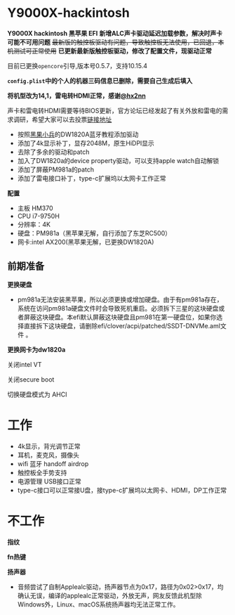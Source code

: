 # Y9000X-hackintosh

**Y9000X hackintosh 黑苹果 EFI**
**新增ALC声卡驱动延迟加载参数，解决时声卡可能不可用问题**
~~最新版的触控板驱动有问题，导致触控板无法使用，已回退，本机测试可正常使用~~
**已更新最新版触控板驱动，修改了配置文件，现驱动正常**


目前已更换`opencore`引导,版本号0.5.7，支持10.15.4

**`config.plist`中的个人的机器三码信息已删除，需要自己生成后填入**

**将机型改为14,1，雷电转HDMI正常，感谢[@hx2nn](https://github.com/hx2nn)**

声卡和雷电转HDMI需要等待BIOS更新，官方论坛已经发起了有关外放和雷电的需求调研，希望大家可以去投票[链接地址](https://club.lenovo.com.cn/thread-5672284-1-1.html)


* 按照[黑果小兵](https://blog.daliansky.net/DW1820A_BCM94350ZAE-driver-inserts-the-correct-posture.html)的DW1820A蓝牙教程添加驱动
* 添加了4k显示补丁，显存2048M，原生HiDPI显示
* 去除了多余的驱动和patch
* 加入了DW1820a的device property驱动，可以支持apple watch自动解锁 
* 添加了屏蔽PM981a的patch
* 添加了雷电接口补丁，type-c扩展坞以太网卡工作正常

**配置** 
* 主板 HM370
* CPU i7-9750H
* 分辨率：4K
* 硬盘：PM981a（黑苹果无解，自行添加了东芝RC500）
* 网卡:intel AX200(黑苹果无解，已更换DW1820A) 






前期准备
---

**更换硬盘**

* pm981a无法安装黑苹果，所以必须更换或增加硬盘。由于有pm981a存在，系统在访问pm981a硬盘文件时会导致死机重启。必须拆下三星的这块硬盘或者屏蔽这块硬盘。本efi默认屏蔽这块硬盘且pm981在第一硬盘位，如果你选择直接拆下这块硬盘，请删除efi/clover/acpi/patched/SSDT-DNVMe.aml文件 。

**更换网卡为dw1820a**

关闭intel VT

关闭secure boot

切换硬盘模式为 AHCI


# 工作

* 4k显示，背光调节正常 
* 耳机，麦克风，摄像头
* wifi 蓝牙 handoff airdrop
* 触控板全手势支持
* 电源管理 USB接口正常
* type-c接口可以正常接U盘，接type-c扩展坞以太网卡、HDMI，DP工作正常

# 不工作

**指纹**

**fn热键**

**扬声器**

* 音频尝试了自制Applealc驱动，扬声器节点为0x17，路径为0x02>0x17，均确认无误，编译的applealc正常驱动，外放无声，网友反馈此机型除Windows外，Linux、macOS系统扬声器均无法正常工作。


